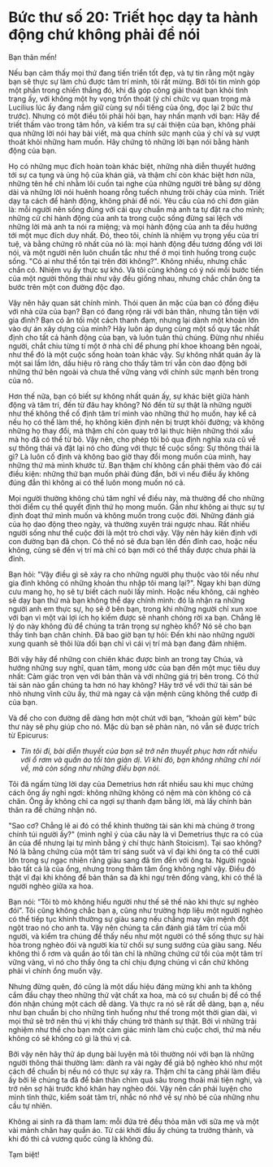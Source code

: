 # Bức thư số 20: Triết học dạy ta hành động chứ không phải để nói

Bạn thân mến!

Nếu bạn cảm thấy mọi thứ đang tiến triển tốt đẹp, và tự tin rằng một ngày bạn sẽ thực sự làm chủ được tâm trí mình, tôi rất mừng. Bởi tôi tin mình góp một phần trong chiến thắng đó, khi đã góp công giải thoát bạn khỏi tình trạng ấy, với không một hy vọng trốn thoát (ý chỉ chức vụ quan trọng mà Lucilius lúc ấy đang nắm giữ cùng sự nổi tiếng của ông, đọc lại 2 bức thư trước). Nhưng có một điều tôi phải hỏi bạn, hay nhấn mạnh với bạn: Hãy để triết thấm vào trong tâm hồn, và kiểm tra sự cải thiện của bạn, không phải qua những lời nói hay bài viết, mà qua chính sức mạnh của ý chí và sự vượt thoát khỏi những ham muốn. Hãy chứng tỏ những lời bạn nói bằng hành động của bạn.

Họ có những mục đích hoàn toàn khác biệt, những nhà diễn thuyết hướng tới sự ca tụng và ủng hộ của khán giả, và thậm chí còn khác biệt hơn nữa, những tên hề chỉ nhằm lôi cuốn tai nghe của những người trẻ bằng sự dông dài và những lời nói huênh hoang rỗng tuếch nhưng trôi chảy của mình. Triết dạy ta cách để hành động, không phải để nói. Yêu cầu của nó chỉ đơn giản là: mỗi người nên sống đúng với cái quy chuẩn mà anh ta tự đặt ra cho mình; những cử chỉ hành động của anh ta trong cuộc sống đừng sai lệch với những lời mà anh ta nói ra miệng; và mọi hành động của anh ta đều hướng tới một mục đích duy nhất. Đó, theo tôi, chính là nhiệm vụ trọng yếu của trí tuệ, và bằng chứng rõ nhất của nó là: mọi hành động đều tương đồng với lời nói, và một người nên luôn chuẩn tắc như thế ở mọi tình huống trong cuộc sống. "Có ai như thế tồn tại trên đời không?". Không nhiều, nhưng chắc chắn có. Nhiệm vụ ấy thực sự khó. Và tôi cũng không có ý nói mỗi bước tiến của một người thông thái như vậy đều giống nhau, nhưng chắc chắn ông ta bước trên một con đường độc đạo.

Vậy nên hãy quan sát chính mình. Thói quen ăn mặc của bạn có đồng điệu với nhà cửa của bạn? Bạn có đang rộng rãi với bản thân, nhưng tằn tiện với gia đình? Bạn có ăn tối một cách thanh đạm, nhưng lại dành một khoản lớn vào dự án xây dựng của mình? Hãy luôn áp dụng cùng một số quy tắc nhất định cho tất cả hành động của bạn, và luôn tuân thủ chúng. Đừng như nhiều người, chắt chiu từng tí một ở nhà chỉ để phung phí khoe khoang bên ngoài, như thể đó là một cuộc sống hoàn toàn khác vậy. Sự không nhất quán ấy là một sai lầm lớn, dấu hiệu rõ ràng cho thấy tâm trí vẫn còn dao động bởi những thứ bên ngoài và chưa thể vững vàng với chính sức mạnh bên trong của nó.

Hơn thế nữa, bạn có biết sự không nhất quán ấy, sự khác biệt giữa hành động và tâm trí, đến từ đâu hay không? Nó đến từ sự thật là những người như thế không thể cố định tâm trí mình vào những thứ họ muốn, hay kể cả nếu họ có thể làm thế, họ không kiên định nên bị trượt khỏi đường; và không những họ thay đổi, mà thậm chí còn quay trở lại thực hiện những thói xấu mà họ đã có thể từ bỏ. Vậy nên, cho phép tôi bỏ qua định nghĩa xưa cũ về sự thông thái và đặt lại nó cho đúng với thực tế cuộc sống: Sự thông thái là gì? Là luôn cố định và không bao giờ thay đổi mong muốn của mình, hay những thứ mà mình khước từ. Bạn thậm chí không cần phải thêm vào đó cái điều kiện: những thứ bạn muốn phải đúng đắn, bởi vì nếu điều ấy không đúng đắn thì không ai có thể luôn mong muốn nó cả.

Mọi người thường không chú tâm nghĩ về điều này, mà thường để cho những thời điểm cụ thể quyết định thứ họ mong muốn. Gần như không ai thực sự tự định đoạt thứ mình muốn và không muốn trong cuộc đời. Những đánh giá của họ dao động theo ngày, và thường xuyên trái ngược nhau. Rất nhiều người sống như thể cuộc đời là một trò chơi vậy. Vậy nên hãy kiên định với con đường bạn đã chọn. Có thể nó sẽ đưa bạn lên đến đỉnh cao, hoặc nếu không, cũng sẽ đến vị trí mà chỉ có bạn mới có thể thấy được chưa phải là đỉnh.

Bạn hỏi: "Vậy điều gì sẽ xảy ra cho những người phụ thuộc vào tôi nếu như gia đình không có những khoản thu nhập tôi mang lại?". Ngay khi bạn dừng cưu mang họ, họ sẽ tự biết cách nuôi lấy mình. Hoặc nếu không, cái nghèo sẽ dạy bạn thứ mà bạn không thể dạy chính mình: đó là nhận ra những người anh em thực sự, họ sẽ ở bên bạn, trong khi những người chỉ xun xoe với bạn vì một vài lợi ích họ kiếm được sẽ nhanh chóng rời xa bạn. Chẳng lẽ lý do này không đủ để chúng ta trân trọng sự nghèo khổ? Nó sẽ cho bạn thấy tình bạn chân chính. Đã bao giờ bạn tự hỏi: Đến khi nào những người xung quanh sẽ thôi lừa dối bạn chỉ vì cái vị trí mà bạn đang đảm nhiệm.

Bởi vậy hãy để những con chiên khác được bình an trong tay Chúa, và hướng những suy nghĩ, quan tâm, mong ước của bạn đến một mục tiêu duy nhất: Cảm giác trọn vẹn với bản thân và với những giá trị bên trong. Có thứ tài sản nào gần chúng ta hơn nó hay không? Hãy trở về với thứ tài sản bé nhỏ nhưng vĩnh cửu ấy, thứ mà ngay cả vận mệnh cũng không thể cướp đi của bạn.

Và để cho con đường dễ dàng hơn một chút với bạn, “khoản gửi kèm” bức thư này sẽ phụ giúp cho nó. Mặc dù bạn sẽ phàn nàn, nó vẫn sẽ được trích từ Epicurus:

- _Tin tôi đi, bài diễn thuyết của bạn sẽ trở nên thuyết phục hơn rất nhiều với ổ rơm và quần áo tồi tàn giản dị. Vì khi đó, bạn không những chỉ nói về, mà còn sống như những điều bạn nói._

Tôi đã ngấm từng lời dạy của Demetrius hơn rất nhiều sau khi mục chứng cách ông ấy nghỉ ngơi: không những không có nệm mà còn không có cả chăn. Ông ấy không chỉ ca ngợi sự thanh đạm bằng lời, mà lấy chính bản thân ra để chứng nhận nó.

"Sao cơ? Chẳng lẽ ai đó có thể khinh thường tài sản khi mà chúng ở trong chính túi người ấy?" (mình nghĩ ý của câu này là vì Demetrius thực ra có của ăn của để nhưng lại tự mình bằng ý chí thực hành Stoicism). Tại sao không? Nó là bằng chứng của một tâm trí sáng suốt và vĩ đại khi ông ta có thể cười lớn trong sự ngạc nhiên rằng giàu sang đã tìm đến với ông ta. Người ngoài bảo tất cả là của ổng, nhưng trong thâm tâm ổng không nghĩ vậy. Điều đó thật vĩ đại khi không để bản thân sa đà khi ngự trên đống vàng, khi có thể là người nghèo giữa xa hoa.

Bạn nói: “Tôi tò mò không hiểu người như thế sẽ thế nào khi thực sự nghèo đói”. Tôi cũng không chắc bạn ạ, cũng như trường hợp liệu một người nghèo có thể tiếp tục khinh thường sự giàu sang nếu chẳng may vận mệnh đột ngột trao nó cho anh ta. Vậy nên chúng ta cần đánh giá tâm trí của mỗi người, và kiểm tra chúng để thấy nếu như một người có thể sống thực sự hài hòa trong nghèo đói và người kia từ chối sự sung sướng của giàu sang. Nếu không thì ổ rơm và quần áo tồi tàn chỉ là những chứng cứ tồi của một tâm trí vững vàng, vì nó cho thấy ông ta chỉ chịu đựng chúng vì cần chứ không phải vì chính ổng muốn vậy.

Nhưng đừng quên, đó cũng là một dấu hiệu đáng mừng khi anh ta không cắm đầu chạy theo những thứ vật chất xa hoa, mà có sự chuẩn bị để có thể đón nhận chúng một cách dễ dàng. Và thực ra nó sẽ rất dễ dàng, bạn ạ, nếu như bạn chuẩn bị cho những tình huống như thế trong một thời gian dài, vì mọi thứ sẽ trở nên thú vị khi thấy chúng trở thành sự thật. Bởi vì những trải nghiệm như thế cho bạn một cảm giác mình làm chủ cuộc chơi, thứ mà nếu không có sẽ không có gì là thú vị cả.

Bởi vậy nên hãy thử áp dụng bài luyện mà tôi thường nói với bạn là những người thông thái thường làm: dành ra vài ngày để giả bộ nghèo khó như một cách để chuẩn bị nếu nó có thực sự xảy ra. Thậm chí ta càng phải làm điều ấy bởi lẽ chúng ta đã để bản thân chìm quá sâu trong thoải mái tiện nghi, và trở nên sợ hãi trước khó khăn hay nghèo đói. Vậy nên cần phải luyện cho mình tỉnh thức, kiểm soát tâm trí, nhắc nó nhớ về sự nhỏ bé của những nhu cầu tự nhiên.

Không ai sinh ra đã tham lam: mỗi đứa trẻ đều thỏa mãn với sữa mẹ và một vài mảnh chăn hay quần áo. Từ cái khởi đầu ấy chúng ta trưởng thành, và khi đó thì cả vương quốc cũng là không đủ.

Tạm biệt!